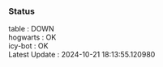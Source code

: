 ### Status


table : DOWN  
hogwarts : OK  
icy-bot : OK  
Latest Update : 2024-10-21 18:13:55.120980
